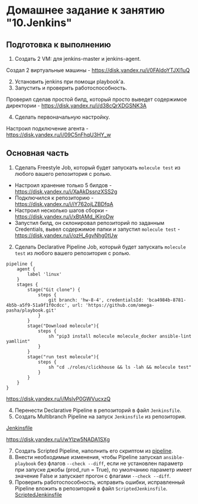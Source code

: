 # Домашнее задание к занятию "10.Jenkins"
## Подготовка к выполнению

1. Создать 2 VM: для jenkins-master и jenkins-agent.

Создал 2 виртуальные машины - https://disk.yandex.ru/i/0FAIdoYTJXl1uQ

2. Установить jenkins при помощи playbook'a.
3. Запустить и проверить работоспособность.

Проверил сделав простой билд, который просто выведет содержимое директории - https://disk.yandex.ru/i/d38cQrXDGSNK3A

4. Сделать первоначальную настройку.

Настроил подключение агента - https://disk.yandex.ru/i/09C5nFhqU3HY_w

## Основная часть
1. Сделать Freestyle Job, который будет запускать `molecule test` из любого вашего репозитория с ролью.

- Настроил хранение только 5 билдов - https://disk.yandex.ru/i/XaAkDssnzXSS2g
- Подключился к репозиторию - https://disk.yandex.ru/i/iY762ojLZBDfqA
- Настроил несколько шагов сборки - https://disk.yandex.ru/i/xBtAMd_iKjroDw
- Запустил билд, он склонировал репозиторий по заданным Credentials, вывел содержимое папки и запустил `molecule test` - https://disk.yandex.ru/i/ozH_4gvNhg0tUw

2. Сделать Declarative Pipeline Job, который будет запускать `molecule test` из любого вашего репозитория с ролью.
```
pipeline {
    agent {
        label 'linux'
    }
    stages {
        stage("Git clone") {
            steps {
                git branch: 'hw-8-4', credentialsId: 'bca4984b-8781-4b5b-a5f9-51a9f1f0cdcc', url: 'https://github.com/omega-pasha/playbook.git'
            }
        }
        stage("Download molecule"){
            steps {
                sh "pip3 install molecule molecule_docker ansible-lint yamllint"
            }
        }
        stage("run test molecule"){
            steps {
                sh "cd ./roles/clickhouse && ls -lah && molecule test"
            }
        }
    }
}
```
https://disk.yandex.ru/i/MslvP0GWVucxzQ

4. Перенести Declarative Pipeline в репозиторий в файл `Jenkinsfile`.
5. Создать Multibranch Pipeline на запуск `Jenkinsfile` из репозитория.

[Jenkinsfile](https://github.com/omega-pasha/playbook/blob/hw-8-4/Jenkinsfile)

https://disk.yandex.ru/i/wYlzw5NADA1SXg

7. Создать Scripted Pipeline, наполнить его скриптом из [pipeline](./pipeline).
8. Внести необходимые изменения, чтобы Pipeline запускал `ansible-playbook` без флагов `--check --diff`, если не установлен параметр при запуске джобы (prod_run = True), по умолчанию параметр имеет значение False и запускает прогон с флагами `--check --diff`.
9. Проверить работоспособность, исправить ошибки, исправленный Pipeline вложить в репозиторий в файл `ScriptedJenkinsfile`.
[ScriptedJenkinsfile](https://github.com/omega-pasha/mnt-homeworks/blob/MNT-video/09-ci-04-jenkins/ScriptedJenkinsfile)




